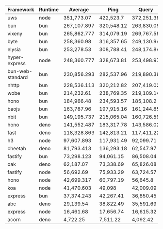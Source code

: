 
|  Framework       | Runtime | Average | Ping       | Query      | Body       |
| ---------------- | ------- | ------- | ---------- | ---------- | ---------- |
| uws | node | 351,773.07 | 422,523.7 | 372,251.38 | 260,544.13 |
| bun | bun | 267,107.897 | 320,548.12 | 263,830.09 | 216,945.48 |
| vixeny | bun | 265,862.777 | 314,079.19 | 269,767.58 | 213,741.56 |
| byte | bun | 258,360.98 | 316,357.65 | 249,130.94 | 209,594.35 |
| elysia | bun | 253,278.53 | 308,788.41 | 248,174.84 | 202,872.34 |
| hyper-express | node | 248,360.777 | 328,673.81 | 253,498.97 | 162,909.55 |
| bun-web-standard | bun | 230,856.293 | 282,537.96 | 219,890.36 | 190,140.56 |
| nhttp | bun | 228,536.113 | 320,212.82 | 207,419.02 | 157,976.5 |
| wobe | bun | 214,232.61 | 238,769.35 | 219,109.14 | 184,819.34 |
| hono | bun | 184,966.48 | 234,593.57 | 185,108.2 | 135,197.67 |
| baojs | bun | 163,787.96 | 197,915.16 | 161,244.85 | 132,203.87 |
| nbit | bun | 149,195.737 | 215,065.04 | 160,726.59 | 71,795.58 |
| hono | deno | 141,552.487 | 183,317.78 | 143,586.02 | 97,753.66 |
| fast | deno | 118,328.863 | 142,813.21 | 117,411.22 | 94,762.16 |
| h3 | node | 97,607.893 | 117,931.49 | 92,099.71 | 82,792.48 |
| cheetah | deno | 81,793.413 | 136,293.18 | 62,547.97 | 46,539.09 |
| fastify | bun | 73,298.123 | 94,061.15 | 86,508.04 | 39,325.18 |
| oak | deno | 62,187.07 | 73,338.69 | 65,826.08 | 47,396.44 |
| fastify | node | 56,692.69 | 75,933.29 | 63,724.57 | 30,420.21 |
| hono | node | 42,699.317 | 60,797.19 | 56,645.8 | 10,654.96 |
| koa | node | 41,470.603 | 49,098 | 42,009.09 | 33,304.72 |
| express | bun | 37,374.243 | 42,267.41 | 36,850.45 | 33,004.87 |
| abc | deno | 29,139.54 | 38,822.49 | 35,591.69 | 13,004.44 |
| express | node | 16,461.68 | 17,656.74 | 16,615.32 | 15,112.98 |
| acorn | deno | 4,722.25 | 7,511.22 | 4,092.42 | 2,563.11 |